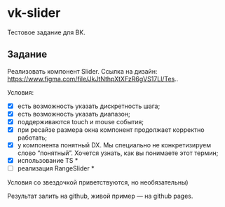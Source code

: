 # vk-slider
Тестовое задание для ВК.

## Задание

Реализовать компонент Slider. Ссылка на дизайн: https://www.figma.com/file/JkJtNthpXtXFzR6gVS17Ll/Tes..

Условия:
- [x] есть возможность указать дискретность шага;
- [x] есть возможность указать диапазон;
- [x] поддерживаются touch и mouse события;
- [x] при ресайзе размера окна компонент продолжает корректно работать;
- [x] у компонента понятный DX. Мы специально не конкретизируем слово “понятный”. Хочется узнать, как вы понимаете этот термин;
- [x] использование TS *
- [ ] реализация RangeSlider *

Условия со звездочкой приветствуются, но необязательны)

Результат залить на github, живой пример — на github pages.
